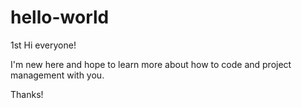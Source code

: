 # hello-world
1st
Hi everyone!

I'm new here and hope to learn more about how to code and project management with you.

Thanks!
